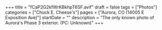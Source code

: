 +++
title = "fCaP2G2kfWrKBkhpT6SF.avif"
draft = false
tags = ["Photos"]
categories = ["Chuck E. Cheese's"]
pages = ["Aurora, CO (14005 E Exposition Ave)"]
startDate = ""
description = "The only known photo of Aurora's Phase 3 exterior. (PC: Unknown)"
+++
